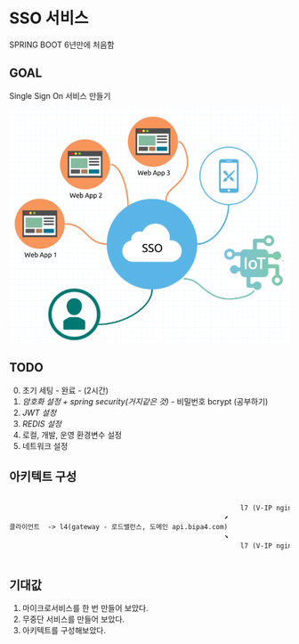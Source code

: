 # SSO 서비스

SPRING BOOT 6년만에 처음함

## GOAL

Single Sign On 서비스 만들기

![SSO-SERVICE](./docs/sso.png)

## TODO

0. 초기 세팅 - 완료 - (2시간)
1. _암호화 설정 + spring security(거지같은 것)_ - 비밀번호 bcrypt (공부하기)
2. _JWT 설정_
3. _REDIS 설정_
4. 로컬, 개발, 운영 환경변수 설정
5. 네트워크 설정

## 아키텍트 구성

```txt
                                                                                                                        ⬈ SSO 서버 1 ->         DB 1 (계정)
                                                          l7 (V-IP nginx - haproxy (인증 단, sso.api.bipa4.com 로드 밸런스))
                                                      ⬈                                                                 ⬊ SSO 서버 2 ->         REDIS (jwt 저장 및 계정 정보)
클라이언트  -> l4(gateway - 로드밸런스, 도메인 api.bipa4.com)
                                                      ⬊                                                                 ⬈ 어플리케이션 서버 1 ->   DB 2 (트랜잭션)
                                                          l7 (V-IP nginx - haproxy (서비스단,tv.api.bipa4.com, 로드 밸런스))
                                                                                                                        ⬊ 어플리케이션 서버 2 ->   DB 3 (조회)
```

## 기대값

1. 마이크로서비스를 한 번 만들어 보았다.
2. 무중단 서비스를 만들어 보았다.
3. 아키텍트를 구성해보았다.
